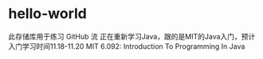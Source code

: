 # hello-world
此存储库用于练习 GitHub 流
正在重新学习Java，跟的是MIT的Java入门，预计入门学习时间11.18-11.20 MIT 6.092: Introduction To Programming In Java
